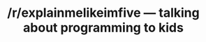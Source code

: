 ---
title: /r/explainmelikeimfive — talking about programming to kids
redirect_to: 'https://carlastabile.medium.com/r-explainmelikeimfive-talking-about-programming-to-kids-4ece2e290f50'
platform: medium
---